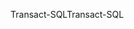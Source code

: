 <span data-ttu-id="5ae28-101">Transact-SQL</span><span class="sxs-lookup"><span data-stu-id="5ae28-101">Transact-SQL</span></span>
